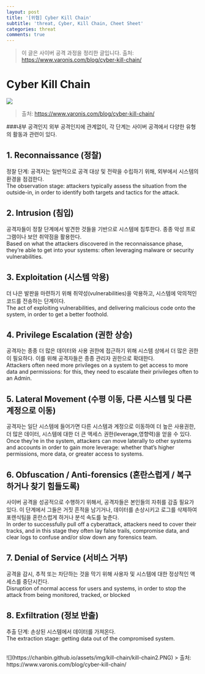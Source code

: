 ```yaml
---
layout: post
title: '[위협] Cyber Kill Chain'
subtitle: 'threat, Cyber, Kill Chain, Cheet Sheet'
categories: threat 
comments: true
---
```


> 이 글은 사이버 공격 과정을 정리한 글입니다.
> 출처: https://www.varonis.com/blog/cyber-kill-chain/

# Cyber Kill Chain

![](https://chanbin.github.io/assets/img/kill-chain/kill-chain1.PNG)
> 출처: https://www.varonis.com/blog/cyber-kill-chain/

###내부 공격인지 외부 공격인지에 관계없이, 각 단계는 사이버 공격에서 다양한 유형의 활동과 관련이 있다.

## 1. Reconnaissance (정찰)<br>
정찰 단계: 공격자는 일반적으로 공격 대상 및 전략을 수립하기 위해, 외부에서 시스템의 환경을 점검한다.<br>
The observation stage: attackers typically assess the situation from the outside-in, in order to identify both targets and tactics for the attack.

## 2. Intrusion (침입)<br>
공격자들이 정찰 단계에서 발견한 것들을 기반으로 시스템에 침투한다. 종종 악성 프로그램이나 보안 취약점을 활용한다.<br>
Based on what the attackers discovered in the reconnaissance phase, they’re able to get into your systems: often leveraging malware or security vulnerabilities.

## 3. Exploitation (시스템 악용)<br>
더 나은 발판을 마련하기 위해 취약성(vulnerabilities)을 악용하고, 시스템에 악의적인 코드를 전송하는 단계이다.<br>
The act of exploiting vulnerabilities, and delivering malicious code onto the system, in order to get a better foothold.

## 4. Privilege Escalation (권한 상승)<br>
공격자는 종종 더 많은 데이터와 사용 권한에 접근하기 위해 시스템 상에서 더 많은 권한이 필요하다. 이를 위해 공격자들은 종종 관리자 권한으로 확대한다.<br>
Attackers often need more privileges on a system to get access to more data and permissions: for this, they need to escalate their privileges often to an Admin.

## 5. Lateral Movement (수평 이동, 다른 시스템 및 다른 계정으로 이동)<br>
공격자는 일단 시스템에 들어가면 다른 시스템과 계정으로 이동하여 더 높은 사용권한, 더 많은 데이터, 시스템에 대한 더 큰 액세스 권한(leverage,영향력)을 얻을 수 있다.<br>
Once they’re in the system, attackers can move laterally to other systems and accounts in order to gain more leverage: whether that’s higher permissions, more data, or greater access to systems.

## 6. Obfuscation / Anti-forensics (혼란스럽게 / 복구 하거나 찾기 힘들도록)<br>
사이버 공격을 성공적으로 수행하기 위해서, 공격자들은 본인들의 자취를 감출 필요가 있다. 이 단계에서 그들은 거짓 흔적을 남기거나, 데이터를 손상시키고 로그를 삭제하여 포렌식팀을 혼란스럽게 하거나 분석 속도를 늦춘다.<br>
In order to successfully pull off a cyberattack, attackers need to cover their tracks, and in this stage they often lay false trails, compromise data, and clear logs to confuse and/or slow down any forensics team.

## 7. Denial of Service (서비스 거부)<br>
공격을 감시, 추적 또는 차단하는 것을 막기 위해 사용자 및 시스템에 대한 정상적인 액세스를 중단시킨다.<br>
Disruption of normal access for users and systems, in order to stop the attack from being monitored, tracked, or blocked

## 8. Exfiltration (정보 반출)<br>
추출 단계: 손상된 시스템에서 데이터를 가져온다.<br>
The extraction stage: getting data out of the compromised system.

<br>
![](https://chanbin.github.io/assets/img/kill-chain/kill-chain2.PNG)
> 출처: https://www.varonis.com/blog/cyber-kill-chain/ 
